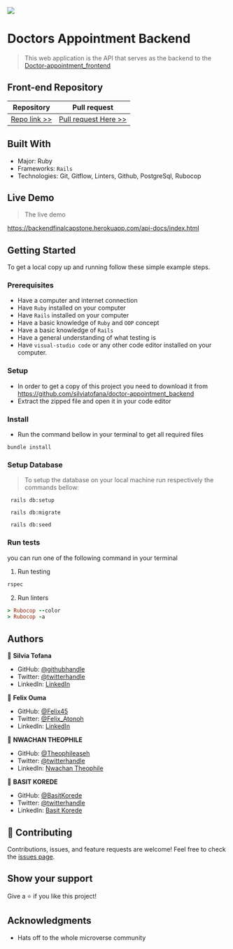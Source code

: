 ![](https://img.shields.io/badge/Microverse-blueviolet)

# Doctors Appointment Backend

> This web application is the API that serves as the backend to the [Doctor-appointment_frontend](https://github.com/Theophileaseh/Doctor-appointment_frontend)

## Front-end Repository
| Repository | Pull request |
|------------|------------|
|[Repo link >>](https://github.com/Theophileaseh/Doctor-appointment_frontend)|[Pull request Here >>](https://github.com/Theophileaseh/Doctor-appointment_frontend/pull/)|


## Built With

- Major: Ruby
- Frameworks: `Rails`
- Technologies: Git, Gitflow, Linters, Github, PostgreSql, Rubocop

## Live Demo 
> The live demo 

https://backendfinalcapstone.herokuapp.com/api-docs/index.html



## Getting Started
To get a local copy up and running follow these simple example steps.

### Prerequisites
- Have a computer and internet connection
- Have `Ruby` installed on your computer
- Have `Rails` installed on your computer
- Have a basic knowledge of `Ruby` and `OOP` concept
- Have a basic knowledge of `Rails`
- Have a general understanding of what testing is
- Have `visual-studio code` or any other code editor installed on your computer.

### Setup
- In order to get a copy of this project you need to download it from https://github.com/silviatofana/doctor-appointment_backend
- Extract the zipped file and open it in your code editor
### Install
- Run the command bellow in your terminal to get all required files
```
bundle install
```

### Setup Database
> To setup the database on your local machine run respectively the commands bellow:
```
 rails db:setup
``` 
```
 rails db:migrate
``` 
```
 rails db:seed
``` 
### Run tests
you can run one of the following command in your terminal
1. Run testing
```Ruby
rspec
```
2. Run linters
```Ruby
> Rubocop --color
> Rubocop -a
```
## Authors

👤 **Silvia Tofana**

- GitHub: [@githubhandle](https://github.com/silviatofana)
- Twitter: [@twitterhandle](https://twitter.com/silviatofana)
- LinkedIn: [LinkedIn](https://www.linkedin.com/in/silviatofana/)


👤 **Felix Ouma**

- GitHub: [@Felix45](https://github.com/Felix45)
- Twitter: [@Felix_Atonoh](https://twitter.com/Felix_Atonoh)
- LinkedIn: [LinkedIn](https://www.linkedin.com/in/felix-ouma/)

👤 **NWACHAN THEOPHILE**
- GitHub: [@Theophileaseh](https://github.com/Theophileaseh)
- Twitter: [@twitterhandle](https://twitter.com/twitterhandle)
- LinkedIn: [Nwachan Theophile](https://www.linkedin.com/in/nwachan-theophile/)


👤 **BASIT KOREDE**
- GitHub: [@BasitKorede](https://github.com/BasitKorede)
- Twitter: [@twitterhandle](https://twitter.com/twitterhandle)
- LinkedIn: [Basit Korede](https://www.linkedin.com/in/basit-korede/)


## 🤝 Contributing

Contributions, issues, and feature requests are welcome!
Feel free to check the [issues page](../../issues/).
## Show your support

Give a ⭐️ if you like this project!
## Acknowledgments

- Hats off to the whole microverse community